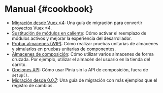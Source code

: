 # Manual {#cookbook}

- [Migración desde Vuex ≤4](./migration-vuex.md): Una guía de migración para convertir proyectos Vuex ≤4.
- [Sustitución de módulos en caliente](./hot-module-replacement.md): Cómo activar el reemplazo de módulos activos y mejorar la experiencia del desarrollador.
- [Probar almacenes (WIP)](./testing.md): Cómo realizar pruebas unitarias de almacenes y simularlos en pruebas unitarias de componentes.
- [Almacenes de composición](./composing-stores.md): Cómo utilizar varios almacenes de forma cruzada. Por ejemplo, utilizar el almacén del usuario en la tienda del carrito.
- [Opciones API](./options-api.md): Cómo usar Pinia sin la API de composición, fuera de `setup()`.
- [Migración desde 0.0.7](./migration-0-0-7.md): Una guía de migración con más ejemplos que el registro de cambios.
